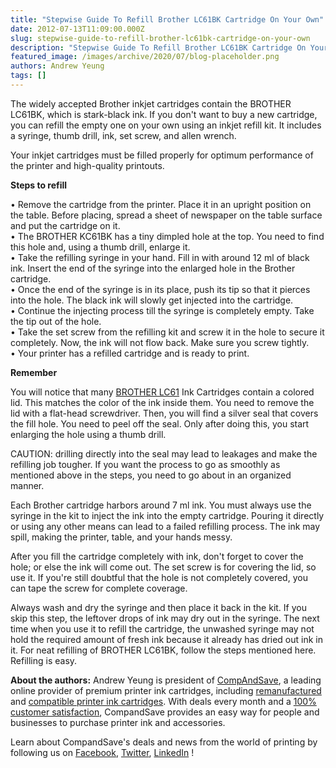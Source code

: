 ```yaml
---
title: "Stepwise Guide To Refill Brother LC61BK Cartridge On Your Own"
date: 2012-07-13T11:09:00.000Z
slug: stepwise-guide-to-refill-brother-lc61bk-cartridge-on-your-own
description: "Stepwise Guide To Refill Brother LC61BK Cartridge On Your Own"
featured_image: /images/archive/2020/07/blog-placeholder.png
authors: Andrew Yeung
tags: []
---
```


The widely accepted Brother inkjet cartridges contain the BROTHER LC61BK, which is stark-black ink. If you don't want to buy a new cartridge, you can refill the empty one on your own using an inkjet refill kit. It includes a syringe, thumb drill, ink, set screw, and allen wrench.

Your inkjet cartridges must be filled properly for optimum performance of the printer and high-quality printouts.

**Steps to refill**

• Remove the cartridge from the printer. Place it in an upright position on the table. Before placing, spread a sheet of newspaper on the table surface and put the cartridge on it.  
• The BROTHER KC61BK has a tiny dimpled hole at the top. You need to find this hole and, using a thumb drill, enlarge it.  
• Take the refilling syringe in your hand. Fill in with around 12 ml of black ink. Insert the end of the syringe into the enlarged hole in the Brother cartridge.  
• Once the end of the syringe is in its place, push its tip so that it pierces into the hole. The black ink will slowly get injected into the cartridge.  
• Continue the injecting process till the syringe is completely empty. Take the tip out of the hole.  
• Take the set screw from the refilling kit and screw it in the hole to secure it completely. Now, the ink will not flow back. Make sure you screw tightly.  
• Your printer has a refilled cartridge and is ready to print.

**Remember**

You will notice that many [BROTHER LC61](https://www.compandsave.com/brother/lc61-ink-cartridges/lc61-10-combo) Ink Cartridges contain a colored lid. This matches the color of the ink inside them. You need to remove the lid with a flat-head screwdriver. Then, you will find a silver seal that covers the fill hole. You need to peel off the seal. Only after doing this, you start enlarging the hole using a thumb drill.

CAUTION: drilling directly into the seal may lead to leakages and make the refilling job tougher. If you want the process to go as smoothly as mentioned above in the steps, you need to go about in an organized manner.

Each Brother cartridge harbors around 7 ml ink. You must always use the syringe in the kit to inject the ink into the empty cartridge. Pouring it directly or using any other means can lead to a failed refilling process. The ink may spill, making the printer, table, and your hands messy.

After you fill the cartridge completely with ink, don't forget to cover the hole; or else the ink will come out. The set screw is for covering the lid, so use it. If you're still doubtful that the hole is not completely covered, you can tape the screw for complete coverage.

Always wash and dry the syringe and then place it back in the kit. If you skip this step, the leftover drops of ink may dry out in the syringe. The next time when you use it to refill the cartridge, the unwashed syringe may not hold the required amount of fresh ink because it already has dried out ink in it. For neat refilling of BROTHER LC61BK, follow the steps mentioned here. Refilling is easy.

  
**About the authors:** Andrew Yeung is president of [CompAndSave](https://www.compandsave.com/), a leading online provider of premium printer ink cartridges, including [remanufactured](https://www.compandsave.com/help) and [compatible printer ink cartridges](https://www.compandsave.com/help). With deals every month and a [100% customer satisfaction](https://www.compandsave.com/help), CompandSave provides an easy way for people and businesses to purchase printer ink and accessories.

Learn about CompandSave's deals and news from the world of printing by following us on [Facebook](https://www.facebook.com/compandsave.ink), [Twitter](https://twitter.com/compandsave), [LinkedIn](https://www.linkedin.com) !
